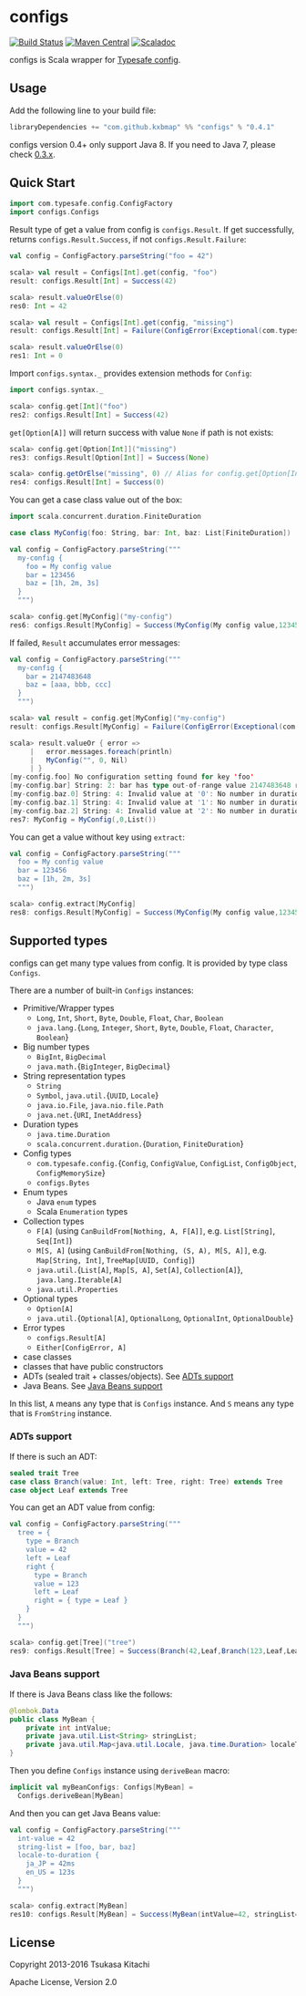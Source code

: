 configs
=======

[![Build Status](https://travis-ci.org/kxbmap/configs.svg?branch=master)](https://travis-ci.org/kxbmap/configs)
[![Maven Central](https://maven-badges.herokuapp.com/maven-central/com.github.kxbmap/configs_2.11/badge.svg)](https://maven-badges.herokuapp.com/maven-central/com.github.kxbmap/configs_2.11)
[![Scaladoc](http://javadoc-badge.appspot.com/com.github.kxbmap/configs_2.11.svg?label=scaladoc)](http://javadoc-badge.appspot.com/com.github.kxbmap/configs_2.11)

configs is Scala wrapper for [Typesafe config](https://github.com/typesafehub/config).

Usage
-----

Add the following line to your build file:

```scala
libraryDependencies += "com.github.kxbmap" %% "configs" % "0.4.1"
```

configs version 0.4+ only support Java 8. If you need to Java 7, please check [0.3.x](https://github.com/kxbmap/configs/tree/v0.3.x-java7).

Quick Start
-----------

```scala
import com.typesafe.config.ConfigFactory
import configs.Configs
```

Result type of get a value from config is `configs.Result`.
If get successfully, returns `configs.Result.Success`, if not `configs.Result.Failure`:

```scala
val config = ConfigFactory.parseString("foo = 42")
```
```scala
scala> val result = Configs[Int].get(config, "foo")
result: configs.Result[Int] = Success(42)

scala> result.valueOrElse(0)
res0: Int = 42

scala> val result = Configs[Int].get(config, "missing")
result: configs.Result[Int] = Failure(ConfigError(Exceptional(com.typesafe.config.ConfigException$Missing: No configuration setting found for key 'missing',List(missing)),Vector()))

scala> result.valueOrElse(0)
res1: Int = 0
```

Import `configs.syntax._` provides extension methods for `Config`:

```scala
import configs.syntax._
```
```scala
scala> config.get[Int]("foo")
res2: configs.Result[Int] = Success(42)
```

`get[Option[A]]` will return success with value `None` if path is not exists:

```scala
scala> config.get[Option[Int]]("missing")
res3: configs.Result[Option[Int]] = Success(None)

scala> config.getOrElse("missing", 0) // Alias for config.get[Option[Int]]("missing").map(_.getOrElse(0))
res4: configs.Result[Int] = Success(0)
```

You can get a case class value out of the box:

```scala
import scala.concurrent.duration.FiniteDuration

case class MyConfig(foo: String, bar: Int, baz: List[FiniteDuration])
```
```scala
val config = ConfigFactory.parseString("""
  my-config {
    foo = My config value
    bar = 123456
    baz = [1h, 2m, 3s]
  }
  """)
```
```scala
scala> config.get[MyConfig]("my-config")
res6: configs.Result[MyConfig] = Success(MyConfig(My config value,123456,List(1 hour, 2 minutes, 3 seconds)))
```

If failed, `Result` accumulates error messages:

```scala
val config = ConfigFactory.parseString("""
  my-config {
    bar = 2147483648
    baz = [aaa, bbb, ccc]
  }
  """)
```
```scala
scala> val result = config.get[MyConfig]("my-config")
result: configs.Result[MyConfig] = Failure(ConfigError(Exceptional(com.typesafe.config.ConfigException$Missing: No configuration setting found for key 'foo',List(my-config, foo)),Vector(Exceptional(com.typesafe.config.ConfigException$WrongType: String: 2: bar has type out-of-range value 2147483648 rather than int (32-bit integer),List(my-config, bar)), Exceptional(com.typesafe.config.ConfigException$BadValue: String: 4: Invalid value at '0': No number in duration value 'aaa',List(my-config, baz, 0)), Exceptional(com.typesafe.config.ConfigException$BadValue: String: 4: Invalid value at '1': No number in duration value 'bbb',List(my-config, baz, 1)), Exceptional(com.typesafe.config.ConfigException$BadValue: String: 4: Invalid value at '2': No number in duration v...

scala> result.valueOr { error =>
     |   error.messages.foreach(println)
     |   MyConfig("", 0, Nil)
     | }
[my-config.foo] No configuration setting found for key 'foo'
[my-config.bar] String: 2: bar has type out-of-range value 2147483648 rather than int (32-bit integer)
[my-config.baz.0] String: 4: Invalid value at '0': No number in duration value 'aaa'
[my-config.baz.1] String: 4: Invalid value at '1': No number in duration value 'bbb'
[my-config.baz.2] String: 4: Invalid value at '2': No number in duration value 'ccc'
res7: MyConfig = MyConfig(,0,List())
```

You can get a value without key using `extract`:

```scala
val config = ConfigFactory.parseString("""
  foo = My config value
  bar = 123456
  baz = [1h, 2m, 3s]
  """)
```
```scala
scala> config.extract[MyConfig]
res8: configs.Result[MyConfig] = Success(MyConfig(My config value,123456,List(1 hour, 2 minutes, 3 seconds)))
```

Supported types
---------------

configs can get many type values from config.
It is provided by type class `Configs`.

There are a number of built-in `Configs` instances:

* Primitive/Wrapper types
  * `Long`, `Int`, `Short`, `Byte`, `Double`, `Float`, `Char`, `Boolean`
  * `java.lang.`{`Long`, `Integer`, `Short`, `Byte`, `Double`, `Float`, `Character`, `Boolean`}
* Big number types
  * `BigInt`, `BigDecimal`
  * `java.math.`{`BigInteger`, `BigDecimal`}
* String representation types
  * `String`
  * `Symbol`, `java.util.`{`UUID`, `Locale`}
  * `java.io.File`, `java.nio.file.Path`
  * `java.net.`{`URI`, `InetAddress`}
* Duration types
  * `java.time.Duration`
  * `scala.concurrent.duration.`{`Duration`, `FiniteDuration`}
* Config types
  * `com.typesafe.config.`{`Config`, `ConfigValue`, `ConfigList`, `ConfigObject`, `ConfigMemorySize`}
  * `configs.Bytes`
* Enum types
  * Java `enum` types
  * Scala `Enumeration` types
* Collection types
  * `F[A]` (using `CanBuildFrom[Nothing, A, F[A]]`, e.g. `List[String]`, `Seq[Int]`)
  * `M[S, A]` (using `CanBuildFrom[Nothing, (S, A), M[S, A]]`, e.g. `Map[String, Int]`, `TreeMap[UUID, Config]`)
  * `java.util.`{`List[A]`, `Map[S, A]`, `Set[A]`, `Collection[A]`}, `java.lang.Iterable[A]`
  * `java.util.Properties`
* Optional types
  * `Option[A]`
  * `java.util.`{`Optional[A]`, `OptionalLong`, `OptionalInt`, `OptionalDouble`}
* Error types
  * `configs.Result[A]`
  * `Either[ConfigError, A]`
* case classes
* classes that have public constructors
* ADTs (sealed trait + classes/objects). See [ADTs support](#adts-support)
* Java Beans. See [Java Beans support](#java-beans-support)

In this list, `A` means any type that is `Configs` instance. And `S` means any type that is `FromString` instance.


### ADTs support

If there is such an ADT:

```scala
sealed trait Tree
case class Branch(value: Int, left: Tree, right: Tree) extends Tree
case object Leaf extends Tree
```

You can get an ADT value from config:

```scala
val config = ConfigFactory.parseString("""
  tree = {
    type = Branch
    value = 42
    left = Leaf
    right {
      type = Branch
      value = 123
      left = Leaf
      right = { type = Leaf }
    }
  }
  """)
```

```scala
scala> config.get[Tree]("tree")
res9: configs.Result[Tree] = Success(Branch(42,Leaf,Branch(123,Leaf,Leaf)))
```


### Java Beans support

If there is Java Beans class like the follows:

```java
@lombok.Data
public class MyBean {
    private int intValue;
    private java.util.List<String> stringList;
    private java.util.Map<java.util.Locale, java.time.Duration> localeToDuration;
}
```

Then you define `Configs` instance using `deriveBean` macro:

```scala
implicit val myBeanConfigs: Configs[MyBean] =
  Configs.deriveBean[MyBean]
```

And then you can get Java Beans value:

```scala
val config = ConfigFactory.parseString("""
  int-value = 42
  string-list = [foo, bar, baz]
  locale-to-duration {
    ja_JP = 42ms
    en_US = 123s
  }
  """)
```
```scala
scala> config.extract[MyBean]
res10: configs.Result[MyBean] = Success(MyBean(intValue=42, stringList=[foo, bar, baz], localeToDuration={en_US=PT2M3S, ja_JP=PT0.042S}))
```


License
-------

Copyright 2013-2016 Tsukasa Kitachi

Apache License, Version 2.0
